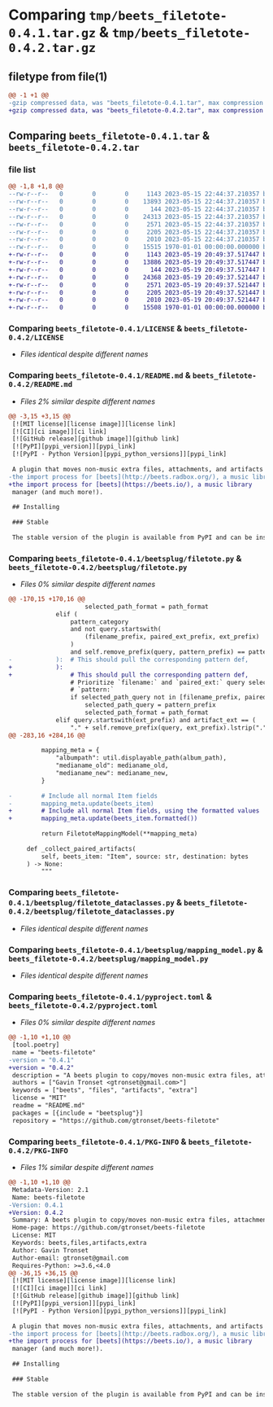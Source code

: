 # Comparing `tmp/beets_filetote-0.4.1.tar.gz` & `tmp/beets_filetote-0.4.2.tar.gz`

## filetype from file(1)

```diff
@@ -1 +1 @@
-gzip compressed data, was "beets_filetote-0.4.1.tar", max compression
+gzip compressed data, was "beets_filetote-0.4.2.tar", max compression
```

## Comparing `beets_filetote-0.4.1.tar` & `beets_filetote-0.4.2.tar`

### file list

```diff
@@ -1,8 +1,8 @@
--rw-r--r--   0        0        0     1143 2023-05-15 22:44:37.210357 beets_filetote-0.4.1/LICENSE
--rw-r--r--   0        0        0    13893 2023-05-15 22:44:37.210357 beets_filetote-0.4.1/README.md
--rw-r--r--   0        0        0      144 2023-05-15 22:44:37.210357 beets_filetote-0.4.1/beetsplug/__init__.py
--rw-r--r--   0        0        0    24313 2023-05-15 22:44:37.210357 beets_filetote-0.4.1/beetsplug/filetote.py
--rw-r--r--   0        0        0     2571 2023-05-15 22:44:37.210357 beets_filetote-0.4.1/beetsplug/filetote_dataclasses.py
--rw-r--r--   0        0        0     2205 2023-05-15 22:44:37.210357 beets_filetote-0.4.1/beetsplug/mapping_model.py
--rw-r--r--   0        0        0     2010 2023-05-15 22:44:37.210357 beets_filetote-0.4.1/pyproject.toml
--rw-r--r--   0        0        0    15515 1970-01-01 00:00:00.000000 beets_filetote-0.4.1/PKG-INFO
+-rw-r--r--   0        0        0     1143 2023-05-19 20:49:37.517447 beets_filetote-0.4.2/LICENSE
+-rw-r--r--   0        0        0    13886 2023-05-19 20:49:37.517447 beets_filetote-0.4.2/README.md
+-rw-r--r--   0        0        0      144 2023-05-19 20:49:37.517447 beets_filetote-0.4.2/beetsplug/__init__.py
+-rw-r--r--   0        0        0    24368 2023-05-19 20:49:37.521447 beets_filetote-0.4.2/beetsplug/filetote.py
+-rw-r--r--   0        0        0     2571 2023-05-19 20:49:37.521447 beets_filetote-0.4.2/beetsplug/filetote_dataclasses.py
+-rw-r--r--   0        0        0     2205 2023-05-19 20:49:37.521447 beets_filetote-0.4.2/beetsplug/mapping_model.py
+-rw-r--r--   0        0        0     2010 2023-05-19 20:49:37.521447 beets_filetote-0.4.2/pyproject.toml
+-rw-r--r--   0        0        0    15508 1970-01-01 00:00:00.000000 beets_filetote-0.4.2/PKG-INFO
```

### Comparing `beets_filetote-0.4.1/LICENSE` & `beets_filetote-0.4.2/LICENSE`

 * *Files identical despite different names*

### Comparing `beets_filetote-0.4.1/README.md` & `beets_filetote-0.4.2/README.md`

 * *Files 2% similar despite different names*

```diff
@@ -3,15 +3,15 @@
 [![MIT license][license image]][license link]
 [![CI][ci image]][ci link]
 [![GitHub release][github image]][github link]
 [![PyPI][pypi_version]][pypi_link]
 [![PyPI - Python Version][pypi_python_versions]][pypi_link]
 
 A plugin that moves non-music extra files, attachments, and artifacts during
-the import process for [beets](http://beets.radbox.org/), a music library
+the import process for [beets](https://beets.io/), a music library
 manager (and much more!).
 
 ## Installing
 
 ### Stable
 
 The stable version of the plugin is available from PyPI and can be installed
```

### Comparing `beets_filetote-0.4.1/beetsplug/filetote.py` & `beets_filetote-0.4.2/beetsplug/filetote.py`

 * *Files 0% similar despite different names*

```diff
@@ -170,15 +170,16 @@
                     selected_path_format = path_format
             elif (
                 pattern_category
                 and not query.startswith(
                     (filename_prefix, paired_ext_prefix, ext_prefix)
                 )
                 and self.remove_prefix(query, pattern_prefix) == pattern_category
-            ):  # This should pull the corresponding pattern def,
+            ):
+                # This should pull the corresponding pattern def,
                 # Prioritize `filename:` and `paired_ext:` query selectory over
                 # `pattern:`
                 if selected_path_query not in [filename_prefix, paired_ext_prefix]:
                     selected_path_query = pattern_prefix
                     selected_path_format = path_format
             elif query.startswith(ext_prefix) and artifact_ext == (
                 "." + self.remove_prefix(query, ext_prefix).lstrip(".")
@@ -283,16 +284,16 @@
 
         mapping_meta = {
             "albumpath": util.displayable_path(album_path),
             "medianame_old": medianame_old,
             "medianame_new": medianame_new,
         }
 
-        # Include all normal Item fields
-        mapping_meta.update(beets_item)
+        # Include all normal Item fields, using the formatted values
+        mapping_meta.update(beets_item.formatted())
 
         return FiletoteMappingModel(**mapping_meta)
 
     def _collect_paired_artifacts(
         self, beets_item: "Item", source: str, destination: bytes
     ) -> None:
         """
```

### Comparing `beets_filetote-0.4.1/beetsplug/filetote_dataclasses.py` & `beets_filetote-0.4.2/beetsplug/filetote_dataclasses.py`

 * *Files identical despite different names*

### Comparing `beets_filetote-0.4.1/beetsplug/mapping_model.py` & `beets_filetote-0.4.2/beetsplug/mapping_model.py`

 * *Files identical despite different names*

### Comparing `beets_filetote-0.4.1/pyproject.toml` & `beets_filetote-0.4.2/pyproject.toml`

 * *Files 0% similar despite different names*

```diff
@@ -1,10 +1,10 @@
 [tool.poetry]
 name = "beets-filetote"
-version = "0.4.1"
+version = "0.4.2"
 description = "A beets plugin to copy/moves non-music extra files, attachments, and artifacts during the import process."
 authors = ["Gavin Tronset <gtronset@gmail.com>"]
 keywords = ["beets", "files", "artifacts", "extra"]
 license = "MIT"
 readme = "README.md"
 packages = [{include = "beetsplug"}]
 repository = "https://github.com/gtronset/beets-filetote"
```

### Comparing `beets_filetote-0.4.1/PKG-INFO` & `beets_filetote-0.4.2/PKG-INFO`

 * *Files 1% similar despite different names*

```diff
@@ -1,10 +1,10 @@
 Metadata-Version: 2.1
 Name: beets-filetote
-Version: 0.4.1
+Version: 0.4.2
 Summary: A beets plugin to copy/moves non-music extra files, attachments, and artifacts during the import process.
 Home-page: https://github.com/gtronset/beets-filetote
 License: MIT
 Keywords: beets,files,artifacts,extra
 Author: Gavin Tronset
 Author-email: gtronset@gmail.com
 Requires-Python: >=3.6,<4.0
@@ -36,15 +36,15 @@
 [![MIT license][license image]][license link]
 [![CI][ci image]][ci link]
 [![GitHub release][github image]][github link]
 [![PyPI][pypi_version]][pypi_link]
 [![PyPI - Python Version][pypi_python_versions]][pypi_link]
 
 A plugin that moves non-music extra files, attachments, and artifacts during
-the import process for [beets](http://beets.radbox.org/), a music library
+the import process for [beets](https://beets.io/), a music library
 manager (and much more!).
 
 ## Installing
 
 ### Stable
 
 The stable version of the plugin is available from PyPI and can be installed
```

